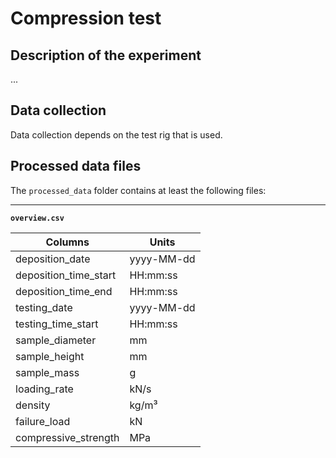 # Compression test

## Description of the experiment

...

## Data collection

Data collection depends on the test rig that is used. 

## Processed data files

The `processed_data` folder contains at least the following files:

---

**`overview.csv`**

|Columns                        | Units      |
|-------------------------------|------------|
| deposition_date               | yyyy-MM-dd |
| deposition_time_start         | HH:mm:ss   |
| deposition_time_end           | HH:mm:ss   |
| testing_date                  | yyyy-MM-dd |
| testing_time_start            | HH:mm:ss   |
| sample_diameter               | mm         |
| sample_height                 | mm         |
| sample_mass                   | g          |
| loading_rate                  | kN/s       |
| density                       | kg/m³      |
| failure_load                  | kN         |
| compressive_strength          | MPa        |
